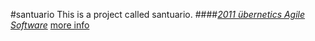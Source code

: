 #santuario
This is a project called santuario.
####[*2011 übernetics Agile Software*](http://ubernetics.com/)
[more info](http://ubernetics.com/products/santuario)
